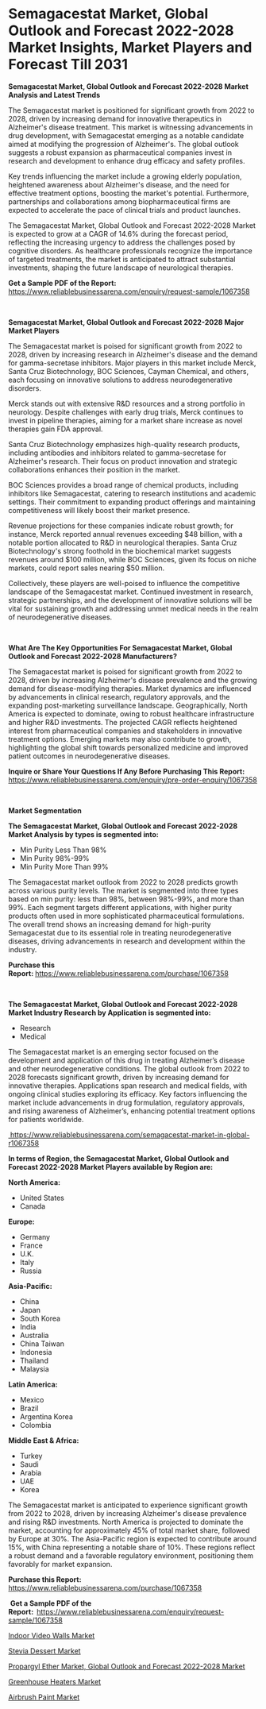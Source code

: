 <p><h1>Semagacestat Market, Global Outlook and Forecast 2022-2028 Market Insights, Market Players and Forecast Till 2031</h1></p><p><strong>Semagacestat Market, Global Outlook and Forecast 2022-2028 Market Analysis and Latest Trends</strong></p>
<p><p>The Semagacestat market is positioned for significant growth from 2022 to 2028, driven by increasing demand for innovative therapeutics in Alzheimer's disease treatment. This market is witnessing advancements in drug development, with Semagacestat emerging as a notable candidate aimed at modifying the progression of Alzheimer's. The global outlook suggests a robust expansion as pharmaceutical companies invest in research and development to enhance drug efficacy and safety profiles.</p><p>Key trends influencing the market include a growing elderly population, heightened awareness about Alzheimer's disease, and the need for effective treatment options, boosting the market's potential. Furthermore, partnerships and collaborations among biopharmaceutical firms are expected to accelerate the pace of clinical trials and product launches.</p><p>The Semagacestat Market, Global Outlook and Forecast 2022-2028 Market is expected to grow at a CAGR of 14.6% during the forecast period, reflecting the increasing urgency to address the challenges posed by cognitive disorders. As healthcare professionals recognize the importance of targeted treatments, the market is anticipated to attract substantial investments, shaping the future landscape of neurological therapies.</p></p>
<p><strong>Get a Sample PDF of the Report:&nbsp;</strong> <a href="https://www.reliablebusinessarena.com/enquiry/request-sample/1067358">https://www.reliablebusinessarena.com/enquiry/request-sample/1067358</a></p>
<p>&nbsp;</p>
<p><strong>Semagacestat Market, Global Outlook and Forecast 2022-2028 Major Market Players</strong></p>
<p><p>The Semagacestat market is poised for significant growth from 2022 to 2028, driven by increasing research in Alzheimer's disease and the demand for gamma-secretase inhibitors. Major players in this market include Merck, Santa Cruz Biotechnology, BOC Sciences, Cayman Chemical, and others, each focusing on innovative solutions to address neurodegenerative disorders.</p><p>Merck stands out with extensive R&D resources and a strong portfolio in neurology. Despite challenges with early drug trials, Merck continues to invest in pipeline therapies, aiming for a market share increase as novel therapies gain FDA approval.</p><p>Santa Cruz Biotechnology emphasizes high-quality research products, including antibodies and inhibitors related to gamma-secretase for Alzheimer's research. Their focus on product innovation and strategic collaborations enhances their position in the market.</p><p>BOC Sciences provides a broad range of chemical products, including inhibitors like Semagacestat, catering to research institutions and academic settings. Their commitment to expanding product offerings and maintaining competitiveness will likely boost their market presence.</p><p>Revenue projections for these companies indicate robust growth; for instance, Merck reported annual revenues exceeding $48 billion, with a notable portion allocated to R&D in neurological therapies. Santa Cruz Biotechnology's strong foothold in the biochemical market suggests revenues around $100 million, while BOC Sciences, given its focus on niche markets, could report sales nearing $50 million. </p><p>Collectively, these players are well-poised to influence the competitive landscape of the Semagacestat market. Continued investment in research, strategic partnerships, and the development of innovative solutions will be vital for sustaining growth and addressing unmet medical needs in the realm of neurodegenerative diseases.</p></p>
<p>&nbsp;</p>
<p><strong>What Are The Key Opportunities For Semagacestat Market, Global Outlook and Forecast 2022-2028 Manufacturers?</strong></p>
<p><p>The Semagacestat market is poised for significant growth from 2022 to 2028, driven by increasing Alzheimer's disease prevalence and the growing demand for disease-modifying therapies. Market dynamics are influenced by advancements in clinical research, regulatory approvals, and the expanding post-marketing surveillance landscape. Geographically, North America is expected to dominate, owing to robust healthcare infrastructure and higher R&D investments. The projected CAGR reflects heightened interest from pharmaceutical companies and stakeholders in innovative treatment options. Emerging markets may also contribute to growth, highlighting the global shift towards personalized medicine and improved patient outcomes in neurodegenerative diseases.</p></p>
<p><strong>Inquire or Share Your Questions If Any Before Purchasing This Report:</strong> <a href="https://www.reliablebusinessarena.com/enquiry/pre-order-enquiry/1067358">https://www.reliablebusinessarena.com/enquiry/pre-order-enquiry/1067358</a></p>
<p>&nbsp;</p>
<p><strong>Market Segmentation</strong></p>
<p><strong>The Semagacestat Market, Global Outlook and Forecast 2022-2028 Market Analysis by types is segmented into:</strong></p>
<p><ul><li>Min Purity Less Than 98%</li><li>Min Purity 98%-99%</li><li>Min Purity More Than 99%</li></ul></p>
<p><p>The Semagacestat market outlook from 2022 to 2028 predicts growth across various purity levels. The market is segmented into three types based on min purity: less than 98%, between 98%-99%, and more than 99%. Each segment targets different applications, with higher purity products often used in more sophisticated pharmaceutical formulations. The overall trend shows an increasing demand for high-purity Semagacestat due to its essential role in treating neurodegenerative diseases, driving advancements in research and development within the industry.</p></p>
<p><strong>Purchase this Report:&nbsp;</strong><a href="https://www.reliablebusinessarena.com/purchase/1067358">https://www.reliablebusinessarena.com/purchase/1067358</a></p>
<p>&nbsp;</p>
<p><strong>The Semagacestat Market, Global Outlook and Forecast 2022-2028 Market Industry Research by Application is segmented into:</strong></p>
<p><ul><li>Research</li><li>Medical</li></ul></p>
<p><p>The Semagacestat market is an emerging sector focused on the development and application of this drug in treating Alzheimer’s disease and other neurodegenerative conditions. The global outlook from 2022 to 2028 forecasts significant growth, driven by increasing demand for innovative therapies. Applications span research and medical fields, with ongoing clinical studies exploring its efficacy. Key factors influencing the market include advancements in drug formulation, regulatory approvals, and rising awareness of Alzheimer’s, enhancing potential treatment options for patients worldwide.</p></p>
<p><a href="https://www.reliablebusinessarena.com/semagacestat-market-in-global-r1067358">&nbsp;https://www.reliablebusinessarena.com/semagacestat-market-in-global-r1067358</a></p>
<p><strong>In terms of Region, the Semagacestat Market, Global Outlook and Forecast 2022-2028 Market Players available by Region are:</strong></p>
<p>
    <p> <strong> North America: </strong>
        <ul>
            <li>United States</li>
            <li>Canada</li>
        </ul>
        </p> 
    <p> <strong> Europe: </strong>
        <ul>
            <li>Germany</li>
            <li>France</li>
            <li>U.K.</li>
            <li>Italy</li>
            <li>Russia</li>
        </ul>
        </p> 
    <p> <strong> Asia-Pacific: </strong>
        <ul>
            <li>China</li>
            <li>Japan</li>
            <li>South Korea</li>
            <li>India</li>
            <li>Australia</li>
            <li>China Taiwan</li>
            <li>Indonesia</li>
            <li>Thailand</li>
            <li>Malaysia</li>
        </ul>
        </p> 
    <p> <strong> Latin America: </strong>
        <ul>
            <li>Mexico</li>
            <li>Brazil</li>
            <li>Argentina Korea</li>
            <li>Colombia</li>
        </ul>
        </p> 
    <p> <strong> Middle East & Africa: </strong>
        <ul>
            <li>Turkey</li>
            <li>Saudi</li>
            <li>Arabia</li>
            <li>UAE</li>
            <li>Korea</li>
        </ul>
    </p>
    </p>
<p><p>The Semagacestat market is anticipated to experience significant growth from 2022 to 2028, driven by increasing Alzheimer's disease prevalence and rising R&D investments. North America is projected to dominate the market, accounting for approximately 45% of total market share, followed by Europe at 30%. The Asia-Pacific region is expected to contribute around 15%, with China representing a notable share of 10%. These regions reflect a robust demand and a favorable regulatory environment, positioning them favorably for market expansion.</p></p>
<p><strong>Purchase this Report: </strong><a href="https://www.reliablebusinessarena.com/purchase/1067358">https://www.reliablebusinessarena.com/purchase/1067358</a></p>
<p>&nbsp;<strong>Get a Sample PDF of the Report:&nbsp;&nbsp;</strong><a href="https://www.reliablebusinessarena.com/enquiry/request-sample/1067358">https://www.reliablebusinessarena.com/enquiry/request-sample/1067358</a></p>
<p><strong></strong></p>
<p><p><a href="https://www.linkedin.com/pulse/navigating-indoor-video-walls-market-expert-analysis-forecast-ceg3f?trackingId=bhP%2BghX0R%2FOVHFv9voq5tA%3D%3D">Indoor Video Walls Market</a></p><p><a href="https://medium.com/@orinschowalter/the-stevia-dessert-market-has-grown-significantly-as-a-result-of-several-important-causes-a5cb07a8fef1">Stevia Dessert Market</a></p><p><a href="https://github.com/julyju69/Market-Research-Report-List-5/blob/main/propargyl-ether-market-global-outlook-and-forecast-2022-2028-market.md">Propargyl Ether Market, Global Outlook and Forecast 2022-2028 Market</a></p><p><a href="https://medium.com/@gladismudget42e/this-report-aims-to-provide-a-comprehensive-presentation-of-the-global-market-for-greenhouse-462b79fea24f">Greenhouse Heaters Market</a></p><p><a href="https://issuu.com/reportprime-2/docs/airbrush-paint-market-size-2030.ppt_d63ee8fc9b9196">Airbrush Paint Market</a></p></p>